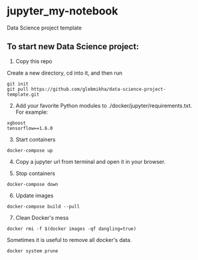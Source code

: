# jupyter_my-notebook
 Data Science project template

## To start new Data Science project:

1. Copy this repo

Create a new directory, cd into it, and then run

```
git init
git pull https://github.com/glebmikha/data-science-project-template.git
```

2. Add your favorite Python modules to ./docker/jupyter/requirements.txt. For example:

```
xgboost
tensorflow==1.6.0
```

3. Start containers

```
docker-compose up
```

4. Copy a jupyter url from terminal and open it in your browser.

5. Stop containers

```
docker-compose down
```

6. Update images
```
docker-compose build --pull
```

7. Clean Docker's mess

```
docker rmi -f $(docker images -qf dangling=true)
```

Sometimes it is useful to remove all docker's data.

```
docker system prune
```